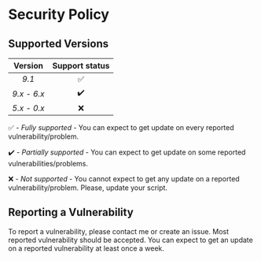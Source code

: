 # Security Policy

## Supported Versions

| Version | Support status |
| :-: | :-: |
| _9.1_ | :white_check_mark: |
| _9.x - 6.x_ | :heavy_check_mark: |
| _5.x - 0.x_ | :x: |

:white_check_mark: - _Fully supported_ - You can expect to get update on every reported vulnerability/problem.

:heavy_check_mark: - _Partially supported_ - You can expect to get update on some reported vulnerabilities/problems.

:x: - _Not supported_ - You cannot expect to get any update on a reported vulnerability/problem. Please, update your script.

## Reporting a Vulnerability

To report a vulnerability, please contact me or create an issue.
Most reported vulnerability should be accepted. You can expect to get 
an update on a reported vulnerability at least once a week.
